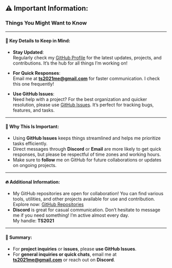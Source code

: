 ## ⚠️ **Important Information**:  
### **Things You Might Want to Know**

---

#### 📝 **Key Details to Keep in Mind:**

- **Stay Updated**:  
  Regularly check my [GitHub Profile](https://github.com/S-PScripts) for the latest updates, projects, and contributions. It’s the hub for all things I’m working on! 

- **For Quick Responses**:  
  Email me at **[ts2021me@gmail.com](mailto:ts2021me@gmail.com)** for faster communication. I check this one frequently!

- **Use GitHub Issues**:  
  Need help with a project? For the best organization and quicker resolution, please use [GitHub Issues](https://github.com/). It’s perfect for tracking bugs, features, and tasks.

---

#### 🚀 **Why This Is Important**:
- Using **GitHub Issues** keeps things streamlined and helps me prioritize tasks efficiently.
- Direct messages through **Discord** or **Email** are more likely to get quick responses, but please be respectful of time zones and working hours.
- Make sure to **follow** me on GitHub for future collaborations or updates on ongoing projects.

---

#### 🔥 **Additional Information**:
- My GitHub repositories are open for collaboration! You can find various tools, utilities, and other projects available for use and contribution.  
  Explore now: [GitHub Repositories](https://github.com/S-PScripts)
- **Discord** is great for casual communication. Don’t hesitate to message me if you need something! I’m active almost every day.  
  My handle: **TS2021**

---

#### 🔑 **Summary**:
- For **project inquiries** or **issues**, please **use GitHub Issues**.
- For **general inquiries or quick chats**, email me at **ts2021me@gmail.com** or reach out on **Discord**.
